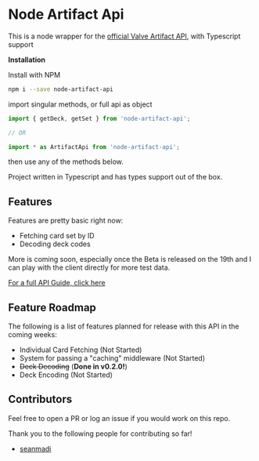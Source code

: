 # Node Artifact Api
This is a node wrapper for the [official Valve Artifact API](https://github.com/ValveSoftware/ArtifactDeckCode), with Typescript support

**Installation**

Install with NPM

```bash
npm i --save node-artifact-api
```

import singular methods, or full api as object

```javascript
import { getDeck, getSet } from 'node-artifact-api';

// OR

import * as ArtifactApi from 'node-artifact-api';
```

then use any of the methods below.

Project written in Typescript and has types support out of the box.

## Features

Features are pretty basic right now:

* Fetching card set by ID
* Decoding deck codes

More is coming soon, especially once the Beta is released on the 19th and I can play with the client directly for more test data.

[For a full API Guide, click here](https://github.com/ammuench/node-artifact-api/blob/master/API.md)

## Feature Roadmap
The following is a list of features planned for release with this API in the coming weeks:

* Individual Card Fetching (Not Started)
* System for passing a "caching" middleware (Not Started)
* ~~Deck Decoding~~ (**Done in v0.2.0!**)
* Deck Encoding (Not Started)

## Contributors
Feel free to open a PR or log an issue if you would work on this repo.  

Thank you to the following people for contributing so far!

* [seanmadi](https://github.com/seanmadi)